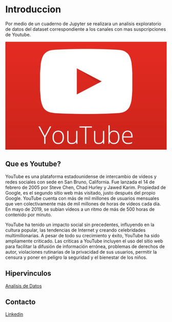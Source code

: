 # Introduccion

Por medio de un cuaderno de Jupyter se realizara un analisis exploratorio de datos del dataset correspondiente
a los canales con mas suspcripciones de Youtube.

![](./img/logo.jpg)

## Que es Youtube?

YouTube es una plataforma estadounidense de intercambio de vídeos y redes sociales con sede en San Bruno, California. Fue lanzada el 14 de febrero de 2005 por Steve Chen, Chad Hurley y Jawed Karim. Propiedad de Google, es el segundo sitio web más visitado, justo después del propio Google. YouTube cuenta con más de mil millones de usuarios mensuales que ven colectivamente más de mil millones de horas de vídeos cada día. En mayo de 2019, se subían vídeos a un ritmo de más de 500 horas de contenido por minuto.

YouTube ha tenido un impacto social sin precedentes, influyendo en la cultura popular, las tendencias de Internet y creando celebridades multimillonarias. A pesar de todo su crecimiento y éxito, YouTube ha sido ampliamente criticado. Las críticas a YouTube incluyen el uso del sitio web para facilitar la difusión de información errónea, problemas de derechos de autor, violaciones rutinarias de la privacidad de sus usuarios, permitir la censura y poner en peligro la seguridad y el bienestar de los niños.

## Hipervinculos

[Analisis de Datos](./notebook.ipynb)

## Contacto

[Linkedin]("https://www.linkedin.com/in/jorhdzriv/")
